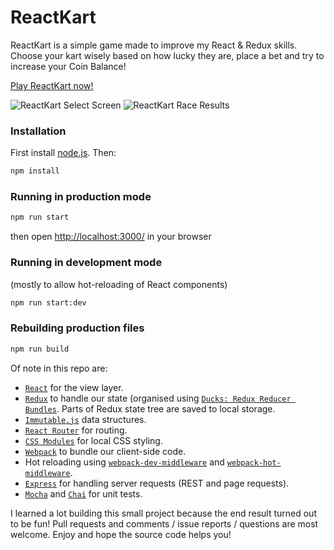 # ReactKart

ReactKart is a simple game made to improve my React & Redux skills. Choose your kart wisely based on how lucky they are, place a bet and try to increase your Coin Balance!

<a href="http://monivea.com/react-kart/" target="_blank">Play ReactKart now!</a>

![ReactKart Select Screen](http://i74.photobucket.com/albums/i265/gardenstew/reactkart-screen-1.png) ![ReactKart Race Results](http://i74.photobucket.com/albums/i265/gardenstew/reactkart-screen-2.png)

### Installation
First install [node.js](http://nodejs.org/). Then:
```sh
npm install
```
### Running in production mode
```sh
npm run start
```
then open [http://localhost:3000/](http://localhost:3000/) in your browser

### Running in development mode
(mostly to allow hot-reloading of React components)
```sh
npm run start:dev
```

### Rebuilding production files
```sh
npm run build
```

Of note in this repo are:

* [`React`](https://github.com/facebook/react) for the view layer.
* [`Redux`](https://github.com/reactjs/redux) to handle our state (organised using [`Ducks: Redux Reducer Bundles`](https://github.com/erikras/ducks-modular-redux). Parts of Redux state tree are saved to local storage.
* [`Immutable.js`](https://facebook.github.io/immutable-js/) data structures.
* [`React Router`](https://github.com/reactjs/react-router) for routing.
* [`CSS Modules`](https://medium.com/seek-ui-engineering/the-end-of-global-css-90d2a4a06284#.srnlsjycn) for local CSS styling.
* [`Webpack`](https://github.com/webpack) to bundle our client-side code.
* Hot reloading using [`webpack-dev-middleware`](https://github.com/webpack/webpack-dev-middleware) and [`webpack-hot-middleware`](https://github.com/glenjamin/webpack-hot-middleware).
* [`Express`](https://github.com/expressjs/express) for handling server requests (REST and page requests).
* [`Mocha`](https://mochajs.org/) and [`Chai`](http://chaijs.com/) for unit tests.


I learned a lot building this small project because the end result turned out to be fun! Pull requests and comments / issue reports / questions are most welcome. Enjoy and hope the source code helps you!